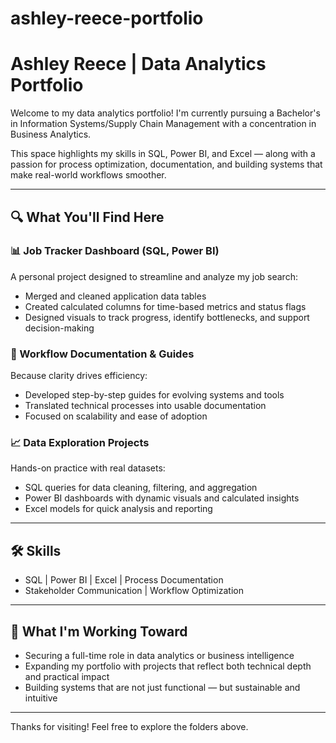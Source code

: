 # ashley-reece-portfolio
# Ashley Reece | Data Analytics Portfolio

Welcome to my data analytics portfolio! I'm currently pursuing a Bachelor's in Information Systems/Supply Chain Management with a concentration in Business Analytics.

This space highlights my skills in SQL, Power BI, and Excel — along with a passion for process optimization, documentation, and building systems that make real-world workflows smoother.

---

## 🔍 What You'll Find Here

### 📊 Job Tracker Dashboard (SQL, Power BI)
A personal project designed to streamline and analyze my job search:
- Merged and cleaned application data tables
- Created calculated columns for time-based metrics and status flags
- Designed visuals to track progress, identify bottlenecks, and support decision-making

### 🧠 Workflow Documentation & Guides
Because clarity drives efficiency:
- Developed step-by-step guides for evolving systems and tools
- Translated technical processes into usable documentation
- Focused on scalability and ease of adoption

### 📈 Data Exploration Projects
Hands-on practice with real datasets:
- SQL queries for data cleaning, filtering, and aggregation
- Power BI dashboards with dynamic visuals and calculated insights
- Excel models for quick analysis and reporting

---

## 🛠️ Skills
- SQL | Power BI | Excel | Process Documentation
- Stakeholder Communication | Workflow Optimization

---

## 🌱 What I'm Working Toward

- Securing a full-time role in data analytics or business intelligence
- Expanding my portfolio with projects that reflect both technical depth and practical impact
- Building systems that are not just functional — but sustainable and intuitive

---

Thanks for visiting! Feel free to explore the folders above.
